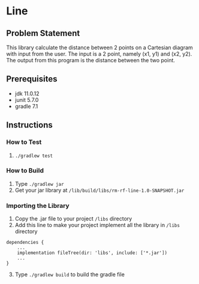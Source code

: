 # Line

## Problem Statement

This library calculate the distance between 2 points on a Cartesian diagram with input from the user.
The input is a 2 point, namely (x1, y1) and (x2, y2).
The output from this program is the distance between the two point.

## Prerequisites

- jdk 11.0.12
- junit 5.7.0
- gradle 7.1

## Instructions

### How to Test

1. `./gradlew test`

### How to Build

1. Type `./gradlew jar`
2. Get your jar library at `/lib/build/libs/rm-rf-line-1.0-SNAPSHOT.jar`

### Importing the Library

1. Copy the .jar file to your project `/libs` directory
2. Add this line to make your project implement all the library in `/libs` directory
```
dependencies {
    ...
    implementation fileTree(dir: 'libs', include: ['*.jar'])
    ...
}
```
3. Type `./gradlew build` to build the gradle file
